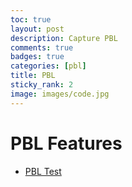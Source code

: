 ```yaml
---
toc: true
layout: post
description: Capture PBL
comments: true
badges: true
categories: [pbl]
title: PBL
sticky_rank: 2
image: images/code.jpg
---
```


# PBL Features

- [PBL Test]({{site.baseurl}}/_posts/2022-08-29-testpbl.md)